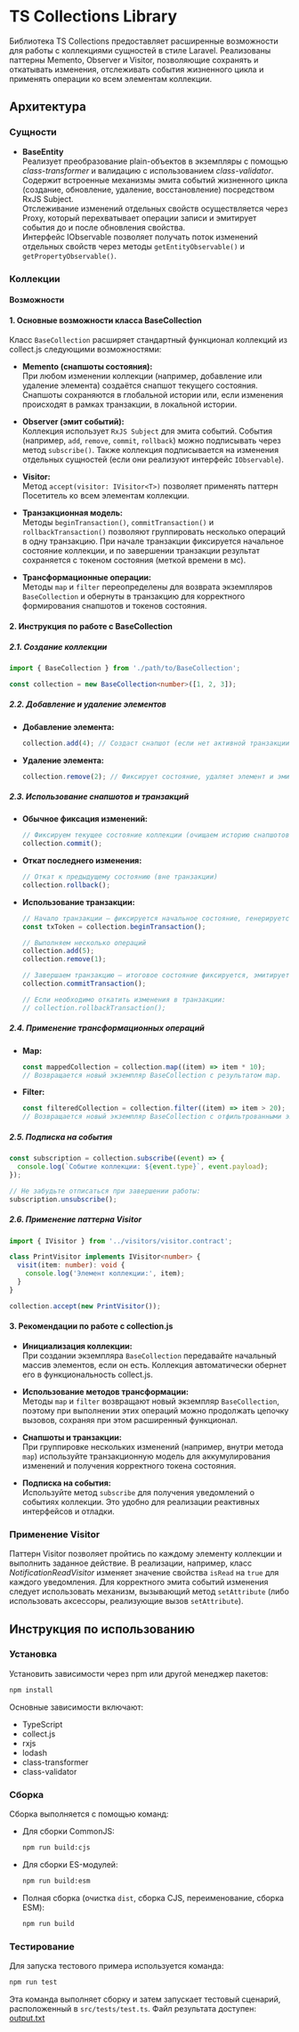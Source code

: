 # TS Collections Library

Библиотека TS Collections предоставляет расширенные возможности для работы с коллекциями сущностей в стиле Laravel. Реализованы паттерны Memento, Observer и Visitor, позволяющие сохранять и откатывать изменения, отслеживать события жизненного цикла и применять операции ко всем элементам коллекции.


## Архитектура

### Сущности

- **BaseEntity**  
  Реализует преобразование plain-объектов в экземпляры с помощью _class-transformer_ и валидацию с использованием _class-validator_.  
  Содержит встроенные механизмы эмита событий жизненного цикла (создание, обновление, удаление, восстановление) посредством RxJS Subject.  
  Отслеживание изменений отдельных свойств осуществляется через Proxy, который перехватывает операции записи и эмитирует события до и после обновления свойства.  
  Интерфейс IObservable позволяет получать поток изменений отдельных свойств через методы `getEntityObservable()` и `getPropertyObservable()`.

### Коллекции

#### Возможности
#### 1. Основные возможности класса BaseCollection

Класс `BaseCollection` расширяет стандартный функционал коллекций из collect.js следующими возможностями:

- **Memento (снапшоты состояния):**  
  При любом изменении коллекции (например, добавление или удаление элемента) создаётся снапшот текущего состояния. Снапшоты сохраняются в глобальной истории или, если изменения происходят в рамках транзакции, в локальной истории.

- **Observer (эмит событий):**  
  Коллекция использует `RxJS Subject` для эмита событий. События (например, `add`, `remove`, `commit`, `rollback`) можно подписывать через метод `subscribe()`. Также коллекция подписывается на изменения отдельных сущностей (если они реализуют интерфейс `IObservable`).

- **Visitor:**  
  Метод `accept(visitor: IVisitor<T>)` позволяет применять паттерн Посетитель ко всем элементам коллекции.

- **Транзакционная модель:**  
  Методы `beginTransaction()`, `commitTransaction()` и `rollbackTransaction()` позволяют группировать несколько операций в одну транзакцию. При начале транзакции фиксируется начальное состояние коллекции, и по завершении транзакции результат сохраняется с токеном состояния (меткой времени в мс).

- **Трансформационные операции:**  
  Методы `map` и `filter` переопределены для возврата экземпляров `BaseCollection` и обернуты в транзакцию для корректного формирования снапшотов и токенов состояния.

#### 2. Инструкция по работе с BaseCollection

##### 2.1. Создание коллекции

```ts
import { BaseCollection } from './path/to/BaseCollection';

const collection = new BaseCollection<number>([1, 2, 3]);
```

##### 2.2. Добавление и удаление элементов

- **Добавление элемента:**

  ```ts
  collection.add(4); // Создаст снапшот (если нет активной транзакции), добавит элемент и эмитит событие 'add'
  ```

- **Удаление элемента:**

  ```ts
  collection.remove(2); // Фиксирует состояние, удаляет элемент и эмитит событие 'remove'
  ```

##### 2.3. Использование снапшотов и транзакций

- **Обычное фиксация изменений:**

  ```ts
  // Фиксируем текущее состояние коллекции (очищаем историю снапшотов)
  collection.commit();
  ```

- **Откат последнего изменения:**

  ```ts
  // Откат к предыдущему состоянию (вне транзакции)
  collection.rollback();
  ```

- **Использование транзакции:**

  ```ts
  // Начало транзакции – фиксируется начальное состояние, генерируется токен транзакции.
  const txToken = collection.beginTransaction();
  
  // Выполняем несколько операций
  collection.add(5);
  collection.remove(1);
  
  // Завершаем транзакцию – итоговое состояние фиксируется, эмитируется событие commit с токеном.
  collection.commitTransaction();
  
  // Если необходимо откатить изменения в транзакции:
  // collection.rollbackTransaction();
  ```

##### 2.4. Применение трансформационных операций

- **Map:**

  ```ts
  const mappedCollection = collection.map((item) => item * 10);
  // Возвращается новый экземпляр BaseCollection с результатом map.
  ```

- **Filter:**

  ```ts
  const filteredCollection = collection.filter((item) => item > 20);
  // Возвращается новый экземпляр BaseCollection с отфильтрованными элементами.
  ```

##### 2.5. Подписка на события

```ts
const subscription = collection.subscribe((event) => {
  console.log(`Событие коллекции: ${event.type}`, event.payload);
});

// Не забудьте отписаться при завершении работы:
subscription.unsubscribe();
```

##### 2.6. Применение паттерна Visitor

```ts
import { IVisitor } from '../visitors/visitor.contract';

class PrintVisitor implements IVisitor<number> {
  visit(item: number): void {
    console.log('Элемент коллекции:', item);
  }
}

collection.accept(new PrintVisitor());
```


#### 3. Рекомендации по работе с collection.js

- **Инициализация коллекции:**  
  При создании экземпляра `BaseCollection` передавайте начальный массив элементов, если он есть. Коллекция автоматически обернет его в функциональность collect.js.

- **Использование методов трансформации:**  
  Методы `map` и `filter` возвращают новый экземпляр `BaseCollection`, поэтому при выполнении этих операций можно продолжать цепочку вызовов, сохраняя при этом расширенный функционал.

- **Снапшоты и транзакции:**  
  При группировке нескольких изменений (например, внутри метода `map`) используйте транзакционную модель для аккумулирования изменений и получения корректного токена состояния.

- **Подписка на события:**  
  Используйте метод `subscribe` для получения уведомлений о событиях коллекции. Это удобно для реализации реактивных интерфейсов и отладки.


### Применение Visitor

Паттерн Visitor позволяет пройтись по каждому элементу коллекции и выполнить заданное действие. В реализации, например, класс _NotificationReadVisitor_ изменяет значение свойства `isRead` на `true` для каждого уведомления. Для корректного эмита событий изменения следует использовать механизм, вызывающий метод `setAttribute` (либо использовать аксессоры, реализующие вызов `setAttribute`).

## Инструкция по использованию

### Установка

Установить зависимости через npm или другой менеджер пакетов:

```bash
npm install
```

Основные зависимости включают:
- TypeScript
- collect.js
- rxjs
- lodash
- class-transformer
- class-validator

### Сборка

Сборка выполняется с помощью команд:

- Для сборки CommonJS:
  ```bash
  npm run build:cjs
  ```

- Для сборки ES-модулей:
  ```bash
  npm run build:esm
  ```

- Полная сборка (очистка `dist`, сборка CJS, переименование, сборка ESM):
  ```bash
  npm run build
  ```

### Тестирование

Для запуска тестового примера используется команда:

```bash
npm run test
```

Эта команда выполняет сборку и затем запускает тестовый сценарий, расположенный в `src/tests/test.ts`.
Файл результата доступен: [output.txt](/src/tests/output.txt)
